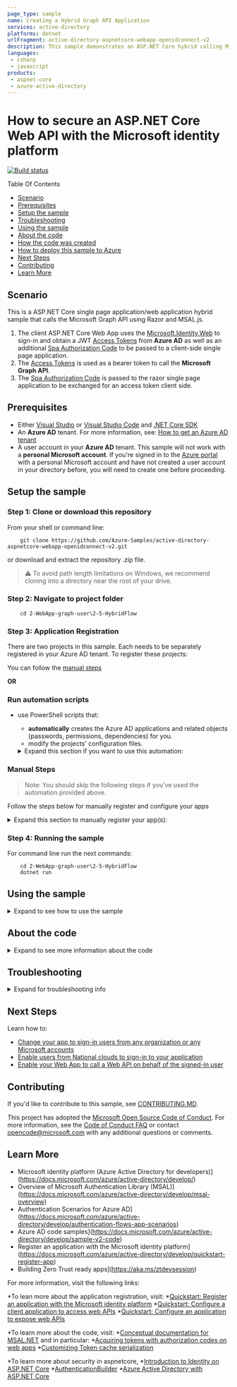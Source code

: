 ```yaml
---
page_type: sample
name: Creating a Hybrid Graph API Application
services: active-directory
platforms: dotnet
urlFragment: active-directory-aspnetcore-webapp-openidconnect-v2
description: This sample demonstrates an ASP.NET Core hybrid calling Microsoft Graph API.
languages:
 - csharp
 - javascript
products:
 - aspnet-core
 - azure-active-directory
---
```


# How to secure an ASP.NET Core Web API with the Microsoft identity platform

[![Build status](https://identitydivision.visualstudio.com/IDDP/_apis/build/status/AAD%20Samples/.NET%20client%20samples/ASP.NET%20Core%20Web%20App%20tutorial)](https://identitydivision.visualstudio.com/IDDP/_build/latest?definitionId=819)

Table Of Contents

* [Scenario](#Scenario)
* [Prerequisites](#Prerequisites)
* [Setup the sample](#Setup-the-sample)
* [Troubleshooting](#Troubleshooting)
* [Using the sample](#Using-the-sample)
* [About the code](#About-the-code)
* [How the code was created](#How-the-code-was-created)
* [How to deploy this sample to Azure](#How-to-deploy-this-sample-to-Azure)
* [Next Steps](#Next-Steps)
* [Contributing](#Contributing)
* [Learn More](#Learn-More)

## Scenario

 This is a ASP.NET Core single page application/web application hybrid sample that calls the Microsoft Graph API using Razor and MSAL.js.

 1. The client ASP.NET Core Web App uses the [Microsoft.Identity.Web](https://aka.ms/microsoft-identity-web) to sign-in and obtain a JWT [Access Tokens](https://docs.microsoft.com/azure/active-directory/develop/access-tokens) from **Azure AD** as well as an additional [Spa Authorization Code](https://github.com/AzureAD/microsoft-authentication-library-for-dotnet/wiki/SPA-Authorization-Code) to be passed to a client-side single page application.
 1. The [Access Tokens](https://docs.microsoft.com/azure/active-directory/develop/access-tokens) is used as a bearer token to call the **Microsoft Graph API**.
 1. The [Spa Authorization Code](https://github.com/AzureAD/microsoft-authentication-library-for-dotnet/wiki/SPA-Authorization-Code) is passed to the razor single page application to be exchanged for an access token client side.

## Prerequisites

* Either [Visual Studio](https://visualstudio.microsoft.com/downloads/) or [Visual Studio Code](https://code.visualstudio.com/download) and [.NET Core SDK](https://www.microsoft.com/net/learn/get-started)
* An **Azure AD** tenant. For more information, see: [How to get an Azure AD tenant](https://docs.microsoft.com/azure/active-directory/develop/test-setup-environment#get-a-test-tenant)
* A user account in your **Azure AD** tenant. This sample will not work with a **personal Microsoft account**.  If you're signed in to the [Azure portal](https://portal.azure.com) with a personal Microsoft account and have not created a user account in your directory before, you will need to create one before proceeding.

## Setup the sample

### Step 1: Clone or download this repository

From your shell or command line:

```console
    git clone https://github.com/Azure-Samples/active-directory-aspnetcore-webapp-openidconnect-v2.git
```

or download and extract the repository .zip file.

>:warning: To avoid path length limitations on Windows, we recommend cloning into a directory near the root of your drive.

### Step 2: Navigate to project folder

```console
    cd 2-WebApp-graph-user\2-5-HybridFlow
```

### Step 3: Application Registration

There are two projects in this sample. Each needs to be separately registered in your Azure AD tenant. To register these projects:

You can follow the [manual steps](#Manual-steps)

**OR**

### Run automation scripts

* use PowerShell scripts that:
  * **automatically** creates the Azure AD applications and related objects (passwords, permissions, dependencies) for you.
  * modify the projects' configuration files.

  <details>
   <summary>Expand this section if you want to use this automation:</summary>

    > **WARNING**: If you have never used **Azure AD Powershell** before, we recommend you go through the [App Creation Scripts guide](./AppCreationScripts/AppCreationScripts.md) once to ensure that your environment is prepared correctly for this step.
  
    1. On Windows, run PowerShell as **Administrator** and navigate to the root of the cloned directory
    1. In PowerShell run:

       ```PowerShell
       Set-ExecutionPolicy -ExecutionPolicy RemoteSigned -Scope Process -Force
       ```

    1. Run the script to create your Azure AD application and configure the code of the sample application accordingly.
    1. For interactive process - in PowerShell run:

       ```PowerShell
       cd .\AppCreationScripts\
       .\Configure.ps1 -TenantId "[Optional] - your tenant id" -Environment "[Optional] - Azure environment, defaults to 'Global'"
       ```

       > Other ways of running the scripts are described in [App Creation Scripts guide](./AppCreationScripts/AppCreationScripts.md)
       > The scripts also provide a guide to automated application registration, configuration and removal which can help in your CI/CD scenarios.

  </details>

### Manual Steps

 > Note: You should skip the following steps if you've used the automation provided above.

Follow the steps below for manually register and configure your apps

<details>
   <summary>Expand this section to manually register your app(s):</summary>
  1. Sign in to the [Azure portal](https://portal.azure.com).
  1. If your account is present in more than one Azure AD tenant, select your profile at the top right corner in the menu on top of the page, and then **switch directory** to change your portal session to the desired Azure AD tenant.

#### Register the service app

  1. Navigate to the [Azure portal](https://portal.azure.com) and select the **Azure Active Directory** service.
  1. Select the **App Registrations** blade on the left, then select **New registration**.
  1. In the **Register an application page** that appears, enter your application's registration information:
     * In the **Name** section, enter a meaningful application name that will be displayed to users of the app, for example `HybridFlow-aspnetcore`.
  1. Under **Supported account types**, select **Accounts in this organizational directory only**
  1. Click **Register** to create the application.
  1. In the app's registration screen, find and note the **Application (client) ID**. You'll need to use this value in your app's configuration files.
  1. In the app's registration screen, select **Authentication** in the menu.
     * If you don't have a platform added, select **Add a platform** and select the **Web** option.
     * In the **Redirect URIs** section, enter the following redirect URIs.
        * `https://localhost:44321/signin/`
     * Click on the **Add a platform** button in the **Platform configurations** section of the page
       * Select the **Single-page application** button and enter `https://localhost:7089/` as the **Redirect URI** and click the **Configure** button
  1. Select **Save** to save your changes.
  1. In the app's registration screen, select the **Certificates & secrets** blade in the left to open the page where we can generate secrets and upload certificates.
  2. In the **Client secrets** section, select **New client secret**:
     * Type a key description (for instance `app secret`),
     * Select one of the available key durations (**6 months**, **12 months** or **Custom**) as per your security posture.
     * The generated key value will be displayed when you select the **Add** button. Copy and save the generated value for use in later steps.
     * You'll need this key later in your code's configuration files. This key value will not be displayed again, and is not retrievable by any other means, so make sure to note it from the Azure portal before navigating to any other screen or blade.
  3. In the app's registration screen, select the **API permissions** blade in the left to open the page where we add access to the APIs that your application needs.
     * Select the **Add a permission** button and then,
     * Ensure that the **Microsoft APIs** tab is selected.
     * In the *Commonly used Microsoft APIs* section, select **Microsoft Graph**
     * In the **Delegated permissions** section, select the **User.Read** in the list followed by **Mail.Read**. Use the search box if necessary.
     * Select the **Add permissions** button at the bottom.
     * Click the **Grant admin consent** button in the page to allow your application access to these scopes.

##### Configure the application to use your registration

  Open the project in your IDE (like Visual Studio or Visual Studio Code) to configure the code.

   > In the steps below, "ClientID" is the same as "Application ID" or "AppId".

  1. Open the `appsettings.json` file.
  1. Find the key `Domain` and replace the existing value with your Azure AD tenant name.
  1. Find the key `TenantId` and replace the existing value with your Azure AD tenant ID.
  1. Find the key `ClientId` and replace the existing value with the application ID (clientId) of `HybridFlow-aspnetcore` app copied from the Azure portal.
  1. Find the key `ClientSecret` and replace the existing value with the **client secret** of `HybridFlow-aspnetcore` app copied from the Azure portal.

#### (Optional) Create a self-signed certificate

  To complete this step, you will use the `New-SelfSignedCertificate` Powershell command. You can find more information about the New-SelfSignedCertificate command [here](https://docs.microsoft.com/powershell/module/pkiclient/new-selfsignedcertificate).
  
  1. Open PowerShell and run `New-SelfSignedCertificate` with the following parameters to create a self-signed certificate in the user certificate store on your computer:
  
      ```PowerShell
      $cert=New-SelfSignedCertificate -Subject "CN=HybridFlowCert" -CertStoreLocation "Cert:\CurrentUser\My"  -KeyExportPolicy Exportable -KeySpec Signature
      ```
  
  1. Export this certificate using the "Manage User Certificate" MMC snap-in accessible from the Windows Control Panel. You can also add other options to generate the certificate in a different
  store such as the Computer or service store (See [How to: View Certificates with the MMC Snap-in](https://docs.microsoft.com/dotnet/framework/wcf/feature-details/how-to-view-certificates-with-the-mmc-snap-in)).
  
  Alternatively you can use an existing certificate if you have one (just be sure to record its name for the next steps)
  
  ### Add the certificate for the application in Azure AD
  
  In the application registration blade for your application, in the **Certificates & secrets** page, in the **Certificates** section:
  
  1. Click on **Upload certificate** and, in click the browse button on the right to select the certificate you just exported (or your existing certificate)
  1. Click **Add**
  
  ### Configure the Visual Studio project
  
  To change the visual studio project to enable certificates you need to:
  
  1. Open the `appsettings.json` file
  2. Find the app key `Certificate` in the `AzureAd` section and insert the `CertificateDescription` properties of your certificate. You can see some examples below and read more about how to configure certificate descriptions [here](https://github.com/AzureAD/microsoft-identity-web/wiki/Certificates#specifying-certificates).
  
  ### Get certificate from certificate store
  
  You can retrieve a certificate from your local store by adding the configuration below to the `Certificate` property in the `appsettings.json` file replacing **<CERTIFICATE_STORE_PATH>** with the store path to your certificate and **<CERTIFICATE_DISTINGUISHED_NAME>** with the distinguished name of your certificate. If you used the configuration scripts to generate the application this will be done for you using a sample self-signed certificate. You can read more about certificate stores [here](https://docs.microsoft.com/windows-hardware/drivers/install/certificate-stores).
  
  ```json
  {
    // ... 
    "AzureAd": {
      // ...
        "Certificate":  {
          "SourceType":  "StoreWithDistinguishedName",
          "CertificateStorePath":  "<CERTIFICATE_STORE_PATH>",
          "CertificateDistinguishedName":  "<CERTIFICATE_DISTINGUISHED_NAME>"
        }
    }
  }
  ```
  
  #### Get certificate from file path
  
  It's possible to get a certificate file, such as a **pfx** file, directly from a file path on your machine and load it into the application by using the configuration as shown below. Replace the values in the `Certificate` key of the `appsettings.json` with the snippet shown below also replacing `<PATH_TO_YOUR_CERTIFICATE_FILE>` with the path to your certificate file and `<CERTIFICATE_PASSWORD>` with that certificates password. If you created the application with the `Configure.ps1` script found in the `AppCreationScripts-withCert` a **pfx** file called **HybridFlowCert.pfx** will be generated with the certificate that is associated with  your app and can be used as a credential. If you like, you can use configure the `Certificate` property to reference this file and use it as a credential.
  
  ```json
  {
    // ... 
    "AzureAd": {
      // ... 
      "Certificate":  {
        "SourceType":  "Path",
        "CertificateDiskPath":  "<PATH_TO_YOUR_CERTIFICATE_FILE>",
        "CertificatePassword":  "<CERTIFICATE_PASSWORD>"
      }
    } 
  }
  ```
  
  #### Get certificate from Key Vault
  
  It's also possible to get certificates from an [Azure Key Vault](https://docs.microsoft.com/azure/key-vault/general/overview). Replace the values in the `Certificate` key of the `appsettings.json` file with the snippet shown below also replacing `<YOUR_KEY_VAULT_URL>` with the URL of the Key Vault holding your certificate and `<YOUR_KEY_VAULT_CERTIFICATE_NAME>` with the name of that certificate as shown in your Key Vault. If you created the application with the `Configure.ps1` script found in the `AppCreationScripts-withCert` a **pfx** file called **HybridFlowCert.pfx** will be generated that is associated with the certificate that can be used as a credential for your app. If you like, you can load that certificate into a Key Vault and then access that Key Vault to use as a credential for your application.

  ```json
  {
    // ... 
    "AzureAd": {
      // ... 
      "Certificate":  {
        "SourceType":  "KeyVault",
        "KeyVaultUrl":  "<YOUR_KEY_VAULT_URL>",
        "KeyVaultCertificateName":  "<YOUR_KEY_VAULT_CERTIFICATE_NAME>"
      }
    }
  }
  ```
  
  3. If you had set `ClientSecret` previously, change its value to empty string, `""`.

</details>

### Step 4: Running the sample

 For command line run the next commands:

```console
    cd 2-WebApp-graph-user\2-5-HybridFlow
    dotnet run
```

## Using the sample

<details>
 <summary>Expand to see how to use the sample</summary>
 Open your web browser and navigate to `https://localhost:7089`. You should see the application home page with a link for **Home**, **Privacy** and **Sign in**. Click the **Sign in** link and you'll be redirected to the Microsoft login page. Sign in using an user account in your tenant. After you sign in the client side `MSAL.js` client will receive an **auth** code from the server that will be exchanged for an authorization token and cached immediately in the browser.

1. Click on `Profile` tab to see the signed in user's information and contacts. This information is retrieved using the `MSAL.js` library in the browser.

Did the sample not work for you as expected? Did you encounter issues trying this sample? Then please reach out to us using the [GitHub Issues](../../../../issues) page.

[Consider taking a moment to share your experience with us.](https://forms.office.com/Pages/ResponsePage.aspx?id=v4j5cvGGr0GRqy180BHbRz0h_jLR5HNJlvkZAewyoWxUNEFCQ0FSMFlPQTJURkJZMTRZWVJRNkdRMC4u)
</details>

## About the code

<details>
 <summary>Expand to see more information about the code</summary>

## Server setup

The entire application is built using the [Microsoft Identity Web](https://docs.microsoft.com/azure/active-directory/develop/microsoft-identity-web) library and [ASP.NET Core](https://docs.microsoft.com/aspnet/core/introduction-to-aspnet-core) using [Razor](https://docs.microsoft.com/aspnet/web-pages/overview/getting-started/introducing-razor-syntax-c) pages.

In other samples you may have noticed that samples leveraged a class called `AuthenticationConfig` to bind the settings in the `appsettings.json` file into an `IConfiguration` object to make the settings available throughout the application.

Using the [options pattern in ASP.Net Core](https://docs.microsoft.com/en-us/aspnet/core/fundamentals/configuration/options?view=aspnetcore-6.0) the configurations set in `appsettings.json` can instead be bound directly into `Options` objects and injected directly into the application.

```csharp
var azureAdOptions = Options
    .Create(builder.Configuration.GetSection("AzureAd").Get<AzureAdOptions>());

var downStreamApiOptions = Options
    .Create(builder.Configuration.GetSection("DownstreamApi").Get<DownstreamApiOptions>());
```

In this application we're going to need to override how **authorization codes** are redeemed by the server by using a [ConfidentialClientApplication](https://docs.microsoft.com/dotnet/api/microsoft.identity.client.confidentialclientapplication?view=azure-dotnet) instance which is discussed later. This same instance is later injected into the application.

```CSharp
var confidentialClientService = new ConfidentialClientApplicationService(azureAdOptions);

builder.Services.AddSingleton<IConfidentialClientApplicationService>(confidentialClientService);
```

Further into the `Program.cs` file you will see the [WebApplicationBuilder](https://docs.microsoft.com/dotnet/api/microsoft.aspnetcore.builder.webapplicationbuilder) **builder** which injects all dependencies into your application.
  * The authentication dependencies are some of the first to be injected into the application using the `AddAuthentication` method. The `OpenIdConnectDefaults.AuthenticationScheme` is provided to configure the application to use the [OpenID Connect protocol](https://docs.microsoft.com/azure/active-directory/develop/v2-protocols-oidc).
  * The `AddMicrosoftIdentityWebApp` method is called to further configure the application to use the authentication services required by **Microsoft Identity**. Because this is using a hybrid flow the `OnAuthorizationCodeReceived` event is customized as follows:
    * To enable [PKCE](https://datatracker.ietf.org/doc/html/rfc7636) the `code_verifier` value is extracted from the URL that would have been used by the flow automatically to be used for attaining a server-side **authentication token** and client-side **authorization code**
    * The server-side **authentication token** and client-side **authorization code** are retrieved simultaneously using the `ConfidentialClientApplicationService` which is discussed in more detail later.
  *  The `AddMicrosoftIdentityWebApp` also configures a special handler for `OnRedirectToIdentityProviderForSignOut` which is triggered after a re-direct from the OpenID provider after signing out to empty the token cache for the user stored in the `ConfidentialClientApplication` within `ConfidentialClientApplicationService`.


```CSharp
builder.Services.AddAuthentication(OpenIdConnectDefaults.AuthenticationScheme)
    .AddMicrosoftIdentityWebApp(options =>
    {
        // Needed to make PKCE possible.
        //
        // https://datatracker.ietf.org/doc/html/rfc7636 
        options.ResponseType = OpenIdConnectResponseType.Code;

        // Scopes need to be added in to get proper claims for user.
        var apiScopes = builder.Configuration.GetSection("DownstreamApi:Scopes").Value;

        foreach (var scope in apiScopes.Split(' '))
        {
            options.Scope.Add(scope);
        }

        // This part of the flow needs to be customized for a hybrid flow. In most flows the OnAuthorizationCodeReceived 
        // receives an authorization code from the authorization end point and exchanges it for an access token.
        // This event will still request an access token when it receives an authorization code but it will also
        // request an access code that will be passed to the front-end so it can be exchanged for an access token.
        // The access code is passed to the front-end via the 'Microsoft.Identity.Hybrid.Authentication' session value.
        options.Events.OnAuthorizationCodeReceived = async context =>
        {
            // The 'code_verifier' is an automatically generated value that is used to obtain the auth code. In this
            // case, this value has already been used to retrieve an auth code and must be used again to redeem the
            // server auth code for its access token.
            //
            // See the 'code_verifier' query parameter at these links for further reading.
            //
            // https://docs.microsoft.com/en-us/azure/active-directory/develop/v2-oauth2-auth-code-flow#request-an-access-token-with-a-client_secret/
            // https://docs.microsoft.com/en-us/azure/active-directory/develop/v2-oauth2-auth-code-flow#request-an-access-token-with-a-certificate-credential
            context.TokenEndpointRequest.Parameters.TryGetValue("code_verifier", out var codeVerifier);

            if (string.IsNullOrEmpty(codeVerifier))
            {
                throw new Exception("Unable to retrive verify code challenge.");
            }

            // Exchange the auth code for an access token and client-side auth code.
            //
            // The code used in the front-end to exchange for an authentication token is called the 'SpaAuthCode' which
            // is passed along in the 'Microsoft.Identity.Hybrid.Authentication' value.
            //
            // https://docs.microsoft.com/en-us/dotnet/api/microsoft.identity.client.authenticationresult?view=azure-dotnet
            var authResult = await confidentialClientService.GetAuthenticationResultAsync(options.Scope, context.ProtocolMessage.Code, codeVerifier);

            context.Request.HttpContext.Session.SetString("Microsoft.Identity.Hybrid.Authentication", authResult.SpaAuthCode);

            context.HandleCodeRedemption(authResult.AccessToken, authResult.IdToken);
        };

        // Even though the ASP.NET Core middleware handles the call to the Microsoft Identity Platform logout path
        // automatically this application creates a ConfidentialClientApplication in order to handle the auth token
        // flow which also has it's own cache. In order to ensure that cached tokens for users are removed this handler
        // is activated after a user is redirected to the application from the Microsoft Identity logout endpoint.
        //
        // You can find more information here:
        // https://github.com/Azure-Samples/active-directory-aspnetcore-webapp-openidconnect-v2/tree/master/1-WebApp-OIDC/1-6-SignOut
        options.Events.OnRedirectToIdentityProviderForSignOut = async context =>
        {
            var oid = context.HttpContext.User.GetObjectId();
            var tid = context.HttpContext.User.GetTenantId();

            if (!string.IsNullOrEmpty(oid) && !string.IsNullOrEmpty(tid))
            {
                await confidentialClientService.RemoveAccount($"{oid}.{tid}");
            }
        };

        builder.Configuration.Bind("AzureAd", options);
    });
```

The rest of the file configures a basic **ASP.NET Core** app to use **Razor** pages, **Controllers** and a few other configurations.

```CSharp
builder.Services.AddSession();
builder.Services.AddControllersWithViews(options =>
{
    var policy = new AuthorizationPolicyBuilder()
        .RequireAuthenticatedUser()
        .Build();

    options.Filters.Add(new AuthorizeFilter(policy));
}).AddMicrosoftIdentityUI();

builder.Services.AddRazorPages();

var app = builder.Build();

app.UseSession();

// Configure the HTTP request pipeline.
if (!app.Environment.IsDevelopment())
{
    app.UseExceptionHandler("/Error");
    // The default HSTS value is 30 days. You may want to change this for production scenarios, see https://aka.ms/aspnetcore-hsts.
    app.UseHsts();
}

app.UseHttpsRedirection();
app.UseStaticFiles();

app.UseRouting();

app.UseAuthentication();
app.UseAuthorization();

app.UseEndpoints(endpoints =>
{
    endpoints.MapControllerRoute(
        name: "default",
        pattern: "{controller=Home}/{action=Index}/{id?}");
    endpoints.MapRazorPages();
});

app.Run();
```

## Server-side Token Redemption

Server-side token acquisition is handled by the `ConfidentialClientApplicationService`. This service makes use of the [ConfidentialClientApplication](https://docs.microsoft.com/dotnet/api/microsoft.identity.client.confidentialclientapplication?view=azure-dotnet) class from the Microsoft Identity Library to redeem access tokens from Azure and also to store token attributed to individual accounts.

The code below shows how the `ConfidentialClientApplicationService` is created. The `AzureAdOptions` made earlier are used to handle the configuration and pass the relevant values to teh `ConfidentialClientApplication`.

```CSharp
private AzureAdOptions _azureAdOptions;

public ConfidentialClientApplicationService(IOptions<AzureAdOptions> azureAdOptions)
{
    _azureAdOptions = azureAdOptions.Value;
}

private IConfidentialClientApplication? _confidentialClientApplication;
private IConfidentialClientApplication ConfidentialClientApplication
{
    get
    {
        if (_confidentialClientApplication is null)
        {

            var clientSecretPlaceholderValue = "[Enter here a client secret for your application]";

            if (!string.IsNullOrWhiteSpace(_azureAdOptions.ClientSecret) &&
                _azureAdOptions.ClientSecret != clientSecretPlaceholderValue)
            {
                _confidentialClientApplication = ConfidentialClientApplicationBuilder.Create(_azureAdOptions.ClientId)
                    .WithClientSecret(_azureAdOptions.ClientSecret)
                    .WithRedirectUri(_azureAdOptions.RedirectUri)
                    .WithAuthority(new Uri(_azureAdOptions.Authority))
                    .Build();
            }
            else if (_azureAdOptions.Certificate is not null)
            {
                ICertificateLoader certificateLoader = new DefaultCertificateLoader();
                certificateLoader.LoadIfNeeded(_azureAdOptions.Certificate);

                _confidentialClientApplication = ConfidentialClientApplicationBuilder.Create(_azureAdOptions.ClientId)
                    .WithCertificate(_azureAdOptions.Certificate.Certificate)
                    .WithRedirectUri(_azureAdOptions.RedirectUri)
                    .WithAuthority(new Uri(_azureAdOptions.Authority))
                    .Build();
            }
            else
            {
                throw new Exception("You must choose between using client secret or certificate. Please update appsettings.json file.");
            }

            _confidentialClientApplication.AddInMemoryTokenCache();
        }

        return _confidentialClientApplication;
    }
}
```

The acquisition of the server-side **authentication token** and **SPA authorization code** directly from Azure is handled within the `GetAuthenticationResultAsync` method. This app uses [PKCE](https://datatracker.ietf.org/doc/html/rfc7636) by default but this can be disabled.

```CSharp
public async Task<AuthenticationResult> GetAuthenticationResultAsync(string code, string codeVerifier)
{
    return await ConfidentialClientApplication
        .AcquireTokenByAuthorizationCode(ApplicationScopes, code)
        .WithPkceCodeVerifier(codeVerifier)
        .WithSpaAuthorizationCode(true)
        .ExecuteAsync();
}
```

Finally the `RemoveAccount` method is responsible for removing the access token associated with the user currently logged in to the application.

```csharp
public async Task RemoveAccount(string identifier)
{
    var userAccount = await ConfidentialClientApplication.GetAccountAsync(identifier);
    if (userAccount is not null)
    {
        await ConfidentialClientApplication.RemoveAsync(userAccount);
    }
}
```

## Client-side MSAL.js Client

The single page application in this sample is run using the [MSAL.js library](https://github.com/AzureAD/microsoft-authentication-library-for-js).

The razor page generating the client will read the settings within the `appsettings.json` file and configure the application for you.

```JavaScript
const msalInstance = new msal.PublicClientApplication({
    auth: {
    @{
    var clientId = Configuration["AzureAd:ClientId"];
    var instance = Configuration["AzureAd:Instance"];
    var domain = Configuration["AzureAd:Domain"];
    var redirectUri = Configuration["SpaRedirectUri"];

    @Html.Raw($"clientId: '{clientId}',");
    @Html.Raw($"redirectUri: '{redirectUri}',");
    @Html.Raw($"authority: '{instance}{domain}',");
    @Html.Raw($"postLogoutRedirectUri: '{redirectUri}',");
}

    },
cache: {
    cacheLocation: 'sessionStorage',
        storeAuthStateInCookie: false,
    }
});
```

## Client-side Authorization Code Redemption

Because this app is configured to make a simple web application using the `AddMicrosoftIdentityWebApp` this makes it possible to associate sessions with each login instance. The authorization code intended for redemption by the client side application is passed into the client side through the `Microsoft.Identity.Hybrid.Authentication` session property as the server redeems an authorization code for itself.

```CSharp
var authResult = await clientService.GetAuthenticationResultAsync(context.ProtocolMessage.Code, codeVerifier);
context.Request.HttpContext.Session.SetString("Microsoft.Identity.Hybrid.Authentication", authResult.SpaAuthCode);
```

This **authorization code** is then extracted by the main razor page and exchanged for an **authentication token** using the **MSAL.js** client
which is then cached in the application and the `Microsoft.Identity.Hybrid.Authentication` value is removed from the session. The code for redeeming the **authentication token** is only executed if the `Microsoft.Identity.Hybrid.Authentication` value in the session is set.

After the either a token is redeemed for the user from Azure or a token is found withing the cache of the [PublicClientApplication](https://azuread.github.io/microsoft-authentication-library-for-js/ref/classes/_azure_msal_browser.publicclientapplication.html) an event is triggered named `AUTHENTICATED` which alerts other parts of the application a token is available to make requests with.

```JavaScript
(function () {
    const scopes = 
    @{
        var apiScopes = Configuration["DownstreamApi:Scopes"].Split(' ');
        @Html.Raw("[");

        foreach(var scope in apiScopes) {
            @Html.Raw($"'{scope}',")
        }

        @Html.Raw("];");

        Context.Session.TryGetValue("Microsoft.Identity.Hybrid.Authentication", out var spaCode);

        if (spaCode is not null && !string.IsNullOrEmpty(Encoding.Default.GetString(spaCode)))
        {
            @Html.Raw($"const code = '{Encoding.Default.GetString(spaCode)}';");
            Context.Session.Remove("Microsoft.Identity.Hybrid.Authentication");
        }
        else
        {
            @Html.Raw($"const code = '';");
        }
    }

    if (!!code) {
        msalInstance
            .handleRedirectPromise()
            .then(result => {
                if (result) {
                    console.log('MSAL: Returning from login');
                    document.dispatchEvent(new Event('AUTHENTICATED'));
                    return result;
                }

                const timeLabel = "Time for acquireTokenByCode";
                console.time(timeLabel);
                console.log('MSAL: acquireTokenByCode hybrid parameters present');

                return msalInstance.acquireTokenByCode({
                    code,
                    scopes,
                })
                    .then(result => {
                        console.timeEnd(timeLabel);
                        console.log('MSAL: acquireTokenByCode completed successfully', result);
                        document.dispatchEvent(new Event('AUTHENTICATED'));
                    })
                    .catch(error => {
                        console.timeEnd(timeLabel);
                        console.error('MSAL: acquireTokenByCode failed', error);
                        if (error instanceof msal.InteractionRequiredAuthError) {
                            console.log('MSAL: acquireTokenByCode failed, redirecting');

                            @{
                                if (User.Identity is not null)
                                {
                                    @Html.Raw($"const username = '{User.Identity.Name}';");
                                }
                                else
                                {
                                    @Html.Raw($"const username = '';");
                                }
                            }

                            const account = msalInstance.getAllAccounts()
                                .find(account => account.username === username);

                            return msalInstance.acquireTokenRedirect({
                                account,
                                scopes
                            });
                        }
                    });
            })
    }
    else {
        document.dispatchEvent(new Event('AUTHENTICATED'));
    }
})();
```

## Client-side Graph API requests

In order to make a successful call to Microsoft Graph you first need to get an access token from the `PublicClientApplication` cache and then use that access token within the `Authorization` header along with the `Bearer` key word.

The function `getTokenFromCache` defined within `_Layout.cshtml` does just that.

```JavaScript
function getTokenFromCache(scopes) {
    @if (User.Identity is not null)
    {
        @Html.Raw($"const username = '{User.Identity.Name}';");
    }
    else
    {
        @Html.Raw($"const username = '';");
    }

    const account = msalInstance.getAllAccounts()
        .find(account => account.username === username);

    return msalInstance.acquireTokenSilent({
        account,
        scopes
    })
        .catch(error => {
            if (error instanceof msal.InteractionRequiredAuthError) {
                return msalInstance.acquireTokenRedirect({
                    account,
                    scopes
                });
            }
        });
};
```

Actual requests made to the Graph API are handled by the `callMSGraph` function in the `_Layout.cshtml` file.

```JavaScript
function callMSGraph(path, token) {
    @{
        var graphEndpoint = Configuration["DownstreamApi:BaseUrl"];
        if (!string.IsNullOrEmpty(graphEndpoint))
        {
            @Html.Raw($"const graphEndpoint = '{graphEndpoint}';");
        }
        else
        {
            @Html.Raw($"const graphEndpoint = '';");
        }
    }

    const headers = new Headers();
    const bearer = `Bearer ${token}`;
    headers.append("Authorization", bearer);

    const options = {
        method: "GET",
        headers
    };

    console.log('request made to Graph API at: ' + new Date().toString());

    return fetch(`${graphEndpoint}${path}`, options)
        .catch(error => console.log(error))
}
```

All requests made by this application to the Graph API are made within the `Profile.cshtml` page.

Before making any requests the JavaScript of the page has a listener for the `AUTHENTICATED` event mentioned earlier. After this event is received requests for the signed in user's profile and contacts is made and rendered into the HTML of the page.

```JavaScript
async function updateUI() {
    await Promise.all([
        loadUserData(),
        loadUserContacts()
    ]);
}

// Only need to run this once to ensure the token has been loaded.
document.addEventListener('AUTHENTICATED', async () => await updateUI(), { once: true });
```

</details>

## Troubleshooting

<details>
 <summary>Expand for troubleshooting info</summary>

Use [Stack Overflow](http://stackoverflow.com/questions/tagged/msal) to get support from the community.
Ask your questions on Stack Overflow first and browse existing issues to see if someone has asked your question before.
Make sure that your questions or comments are tagged with [`azure-active-directory` `adal` `msal` `dotnet`].

If you find a bug in the sample, please raise the issue on [GitHub Issues](../../issues).

To provide a recommendation, visit the following [User Voice page](https://feedback.azure.com/forums/169401-azure-active-directory).
</details>

## Next Steps

Learn how to:

* [Change your app to sign-in users from any organization or any Microsoft accounts](https://github.com/Azure-Samples/active-directory-aspnetcore-webapp-openidconnect-v2/tree/master/1-WebApp-OIDC/1-3-AnyOrgOrPersonal)
* [Enable users from National clouds to sign-in to your application](https://github.com/Azure-Samples/active-directory-aspnetcore-webapp-openidconnect-v2/tree/master/1-WebApp-OIDC/1-4-Sovereign)
* [Enable your Web App to call a Web API on behalf of the signed-in user](https://github.com/Azure-Samples/ms-identity-dotnetcore-ca-auth-context-app)

## Contributing

If you'd like to contribute to this sample, see [CONTRIBUTING.MD](/CONTRIBUTING.md).

This project has adopted the [Microsoft Open Source Code of Conduct](https://opensource.microsoft.com/codeofconduct/). For more information, see the [Code of Conduct FAQ](https://opensource.microsoft.com/codeofconduct/faq/) or contact [opencode@microsoft.com](mailto:opencode@microsoft.com) with any additional questions or comments.

## Learn More

* Microsoft identity platform (Azure Active Directory for developers)](https://docs.microsoft.com/azure/active-directory/develop/)
* Overview of Microsoft Authentication Library (MSAL)](https://docs.microsoft.com/azure/active-directory/develop/msal-overview)
* Authentication Scenarios for Azure AD](https://docs.microsoft.com/azure/active-directory/develop/authentication-flows-app-scenarios)
* Azure AD code samples](https://docs.microsoft.com/azure/active-directory/develop/sample-v2-code)
* Register an application with the Microsoft identity platform](https://docs.microsoft.com/azure/active-directory/develop/quickstart-register-app)
* Building Zero Trust ready apps](https://aka.ms/ztdevsession)

For more information, visit the following links:

 *To lean more about the application registration, visit:
  *[Quickstart: Register an application with the Microsoft identity platform](https://docs.microsoft.com/azure/active-directory/develop/quickstart-register-app)
  *[Quickstart: Configure a client application to access web APIs](https://docs.microsoft.com/azure/active-directory/develop/quickstart-configure-app-access-web-apis)
  *[Quickstart: Configure an application to expose web APIs](https://docs.microsoft.com/azure/active-directory/develop/quickstart-configure-app-expose-web-apis)

  *To learn more about the code, visit:
  *[Conceptual documentation for MSAL.NET](https://github.com/AzureAD/microsoft-authentication-library-for-dotnet/wiki#conceptual-documentation) and in particular:
  *[Acquiring tokens with authorization codes on web apps](https://github.com/AzureAD/microsoft-authentication-library-for-dotnet/wiki/Acquiring-tokens-with-authorization-codes-on-web-apps)
  *[Customizing Token cache serialization](https://github.com/AzureAD/microsoft-authentication-library-for-dotnet/wiki/token-cache-serialization)

  *To learn more about security in aspnetcore,
  *[Introduction to Identity on ASP.NET Core](https://docs.microsoft.com/aspnet/core/security/authentication/identity)
  *[AuthenticationBuilder](https://docs.microsoft.com/dotnet/api/microsoft.aspnetcore.authentication.authenticationbuilder)
  *[Azure Active Directory with ASP.NET Core](https://docs.microsoft.com/aspnet/core/security/authentication/azure-active-directory)
